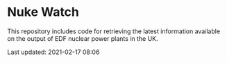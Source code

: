 # Nuke Watch

This repository includes code for retrieving the latest information available on the output of EDF nuclear power plants in the UK.

Last updated: 2021-02-17 08:06
